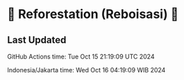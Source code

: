 
# 🌳 Reforestation (Reboisasi) 🌲

## Last Updated

GitHub Actions time: Tue Oct 15 21:19:09 UTC 2024

Indonesia/Jakarta time: Wed Oct 16 04:19:09 WIB 2024
